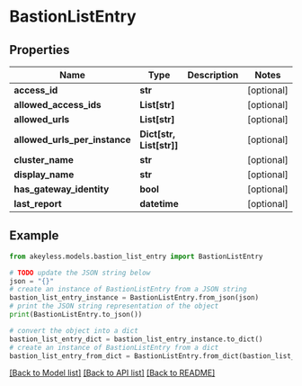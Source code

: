# BastionListEntry


## Properties

Name | Type | Description | Notes
------------ | ------------- | ------------- | -------------
**access_id** | **str** |  | [optional] 
**allowed_access_ids** | **List[str]** |  | [optional] 
**allowed_urls** | **List[str]** |  | [optional] 
**allowed_urls_per_instance** | **Dict[str, List[str]]** |  | [optional] 
**cluster_name** | **str** |  | [optional] 
**display_name** | **str** |  | [optional] 
**has_gateway_identity** | **bool** |  | [optional] 
**last_report** | **datetime** |  | [optional] 

## Example

```python
from akeyless.models.bastion_list_entry import BastionListEntry

# TODO update the JSON string below
json = "{}"
# create an instance of BastionListEntry from a JSON string
bastion_list_entry_instance = BastionListEntry.from_json(json)
# print the JSON string representation of the object
print(BastionListEntry.to_json())

# convert the object into a dict
bastion_list_entry_dict = bastion_list_entry_instance.to_dict()
# create an instance of BastionListEntry from a dict
bastion_list_entry_from_dict = BastionListEntry.from_dict(bastion_list_entry_dict)
```
[[Back to Model list]](../README.md#documentation-for-models) [[Back to API list]](../README.md#documentation-for-api-endpoints) [[Back to README]](../README.md)


